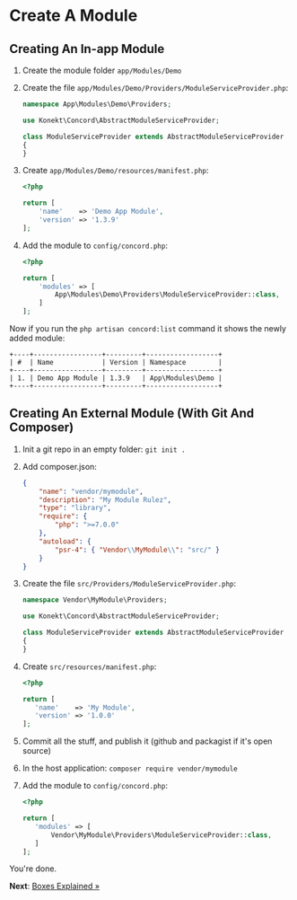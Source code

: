 # Create A Module

## Creating An In-app Module

1. Create the module folder `app/Modules/Demo`
2. Create the file `app/Modules/Demo/Providers/ModuleServiceProvider.php`:

    ```php
    namespace App\Modules\Demo\Providers;
    
    use Konekt\Concord\AbstractModuleServiceProvider;
    
    class ModuleServiceProvider extends AbstractModuleServiceProvider
    {
    }
    ```

3. Create `app/Modules/Demo/resources/manifest.php`:

    ```php
    <?php
    
    return [
        'name'    => 'Demo App Module',
        'version' => '1.3.9'
    ];
    ```

4. Add the module to `config/concord.php`:

    ```php
    <?php
    
    return [
        'modules' => [
            App\Modules\Demo\Providers\ModuleServiceProvider::class,
        ]
    ];
    ```
    
Now if you run the `php artisan concord:list` command it shows the newly added module:

```
+----+-----------------+---------+------------------+
| #  | Name            | Version | Namespace        |
+----+-----------------+---------+------------------+
| 1. | Demo App Module | 1.3.9   | App\Modules\Demo |
+----+-----------------+---------+------------------+
```

## Creating An External Module (With Git And Composer)

1. Init a git repo in an empty folder: `git init .`
2. Add composer.json:

    ```json
    {
        "name": "vendor/mymodule",
        "description": "My Module Rulez",
        "type": "library",
        "require": {
            "php": ">=7.0.0"
        },
        "autoload": {
            "psr-4": { "Vendor\\MyModule\\": "src/" }
        }
    }
    ```

3. Create the file `src/Providers/ModuleServiceProvider.php`:

    ```php
    namespace Vendor\MyModule\Providers;
    
    use Konekt\Concord\AbstractModuleServiceProvider;
    
    class ModuleServiceProvider extends AbstractModuleServiceProvider
    {
    }
    ```

4. Create `src/resources/manifest.php`:

    ```php
    <?php
    
    return [
       'name'    => 'My Module',
       'version' => '1.0.0'
    ];
    ```

5. Commit all the stuff, and publish it (github and packagist if it's open source)
6. In the host application: `composer require vendor/mymodule`
7. Add the module to `config/concord.php`:

    ```php
    <?php
    
    return [
       'modules' => [
           Vendor\MyModule\Providers\ModuleServiceProvider::class,
       ]
    ];
    ```

You're done.

**Next**: [Boxes Explained &raquo;](boxes.md)